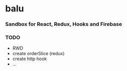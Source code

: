 # balu
### Sandbox for React, Redux, Hooks and Firebase


### TODO
- RWD
- create orderSlice (redux)
- create http hook
- ...
